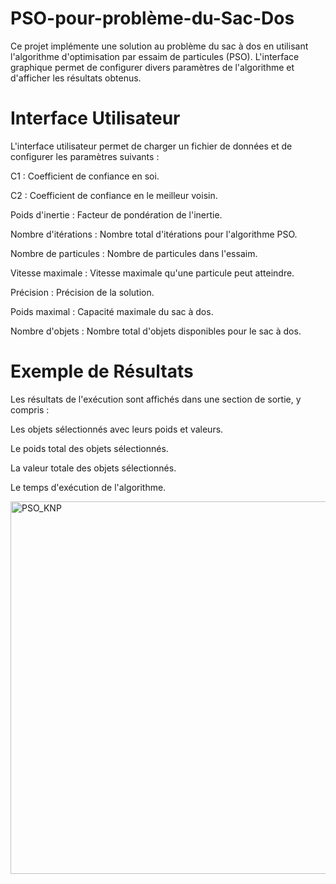 # PSO-pour-problème-du-Sac-Dos

Ce projet implémente une solution au problème du sac à dos en utilisant l'algorithme d'optimisation par essaim de particules (PSO). L'interface graphique permet de configurer divers paramètres de l'algorithme et d'afficher les résultats obtenus.

# Interface Utilisateur
L'interface utilisateur permet de charger un fichier de données et de configurer les paramètres suivants :

C1 : Coefficient de confiance en soi.

C2 : Coefficient de confiance en le meilleur voisin.

Poids d'inertie : Facteur de pondération de l'inertie.

Nombre d'itérations : Nombre total d'itérations pour l'algorithme PSO.

Nombre de particules : Nombre de particules dans l'essaim.

Vitesse maximale : Vitesse maximale qu'une particule peut atteindre.

Précision : Précision de la solution.

Poids maximal : Capacité maximale du sac à dos.

Nombre d'objets : Nombre total d'objets disponibles pour le sac à dos.

# Exemple de Résultats
Les résultats de l'exécution sont affichés dans une section de sortie, y compris :

Les objets sélectionnés avec leurs poids et valeurs.

Le poids total des objets sélectionnés.

La valeur totale des objets sélectionnés.

Le temps d'exécution de l'algorithme.

<img width="596" alt="PSO_KNP" src="https://github.com/user-attachments/assets/69b14a25-ddac-4bfa-9c7b-afd237b706e4">

